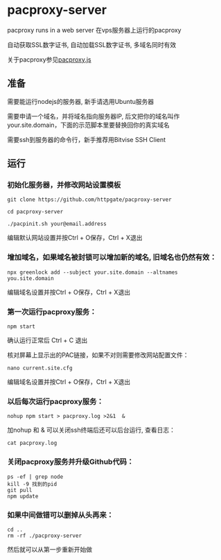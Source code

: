 # pacproxy-server

pacproxy runs in a web server 在vps服务器上运行的pacproxy

自动获取SSL数字证书, 自动加载SSL数字证书, 多域名同时有效

关于pacproxy参见[pacproxy.js](https://github.com/httpgate/pacproxy.js)


## 准备

需要能运行nodejs的服务器, 新手请选用Ubuntu服务器

需要申请一个域名，并将域名指向服务器IP, 后文把你的域名叫作your.site.domain，下面的示范脚本里要替换回你的真实域名

需要ssh到服务器的命令行，新手推荐用Bitvise SSH Client


## 运行


### 初始化服务器，并修改网站设置模板

```
git clone https://github.com/httpgate/pacproxy-server

cd pacproxy-server

./pacpinit.sh your@email.address

```

  编辑默认网站设置并按Ctrl + O保存，Ctrl + X退出

### 增加域名，如果域名被封锁可以增加新的域名, 旧域名也仍然有效：

```
npx greenlock add --subject your.site.domain --altnames you.site.domain

```
  编辑域名设置并按Ctrl + O保存，Ctrl + X退出

### 第一次运行pacproxy服务：

```
npm start
```
确认运行正常后 Ctrl + C 退出

核对屏幕上显示出的PAC链接，如果不对则需要修改网站配置文件：

```
nano current.site.cfg 
```
  编辑域名设置并按Ctrl + O保存，Ctrl + X退出

### 以后每次运行pacproxy服务：

```
nohup npm start > pacproxy.log >2&1  & 
```
  加nohup 和 & 可以关闭ssh终端后还可以后台运行, 查看日志：

```
cat pacproxy.log
```

### 关闭pacproxy服务并升级Github代码：

```
ps -ef | grep node
kill -9 找到的pid
git pull
npm update
```

### 如果中间做错可以删掉从头再来：

```
cd ..
rm -rf ./pacproxy-server
```
  然后就可以从第一步重新开始做
